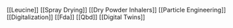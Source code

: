 [[Leucine]]
[[Spray Drying]]
[[Dry Powder Inhalers]]
[[Particle Engineering]]
[[Digitalization]]
[[Fda]]
[[Qbd]]
[[Digital Twins]]
